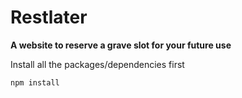 # Restlater
**A website to reserve a grave slot for your future use**

Install all the packages/dependencies first
```NPM Config
npm install
```
